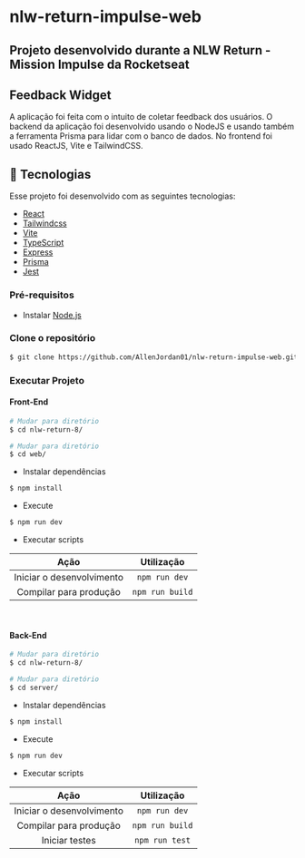 # nlw-return-impulse-web
## Projeto desenvolvido durante a NLW Return - Mission Impulse da Rocketseat

## Feedback Widget

A aplicação foi feita com o intuito de coletar feedback dos usuários.
O backend da aplicação foi desenvolvido usando o NodeJS e usando também a ferramenta Prisma para lidar com o banco de dados.
No frontend foi usado ReactJS, Vite e TailwindCSS.


## 🧪 Tecnologias

Esse projeto foi desenvolvido com as seguintes tecnologias:

- [React](https://reactjs.org)
- [Tailwindcss](https://tailwindcss.com)
- [Vite](https://vitejs.dev)
- [TypeScript](https://www.typescriptlang.org)
- [Express](https://expressjs.com/pt-br)
- [Prisma](https://www.prisma.io)
- [Jest](https://jestjs.io)


### Pré-requisitos

- Instalar [Node.js](https://nodejs.org)

### Clone o repositório

```bash
$ git clone https://github.com/AllenJordan01/nlw-return-impulse-web.git
```

### Executar Projeto

#### Front-End

```bash
# Mudar para diretório
$ cd nlw-return-8/
```

```bash
# Mudar para diretório
$ cd web/
```

- Instalar dependências

```bash
$ npm install
```

- Execute

```bash
$ npm run dev
```

- Executar scripts

|           Ação            |   Utilização    |
| :-----------------------: | :-------------: |
| Iniciar o desenvolvimento |  `npm run dev`  |
|  Compilar para produção   | `npm run build` |

<br />

#### Back-End

```bash
# Mudar para diretório
$ cd nlw-return-8/
```

```bash
# Mudar para diretório
$ cd server/
```

- Instalar dependências

```bash
$ npm install
```

- Execute

```bash
$ npm run dev
```

- Executar scripts

|           Ação            |   Utilização    |
| :-----------------------: | :-------------: |
| Iniciar o desenvolvimento |  `npm run dev`  |
|  Compilar para produção   | `npm run build` |
|      Iniciar testes       | `npm run test`  |
